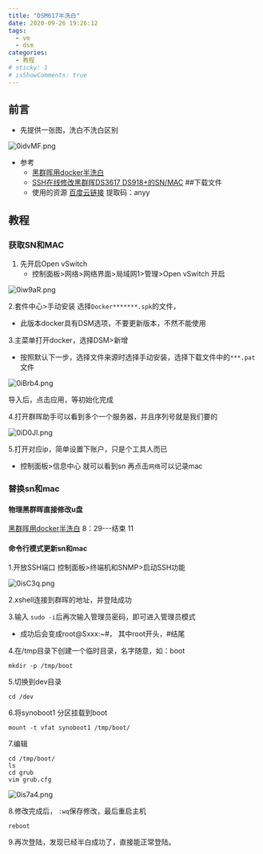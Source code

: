 ```yaml
---
title: "DSM617半洗白"
date: 2020-09-26 19:26:12
tags:
  - vm
  - dsm
categories:
  - 教程
# sticky: 1
# isShowComments: true
---
```


## 前言
- 先提供一张图，洗白不洗白区别
<img src="https://s1.ax1x.com/2020/09/26/0idvMF.png" alt="0idvMF.png" border="0" />

- 参考
    * [黑群晖用docker半洗白](https://www.bilibili.com/video/BV1kT4y1L7fe)
    * [SSH在线修改黑群晖DS3617 DS918+的SN/MAC](https://b.gx86.cn/?id=33)
##下载文件
    * 使用的资源 [百度云链接](https://pan.baidu.com/s/12ECiO2i-iz2BqHuFq6Ir4w) 提取码：anyy

## 教程
### 获取SN和MAC


1. 先开启Open vSwitch
    * 控制面板>网络>网络界面>局域网1>管理>Open vSwitch 开启

<img src="https://s1.ax1x.com/2020/09/26/0iw9aR.png" alt="0iw9aR.png" border="0" />

2.套件中心>手动安装 选择`Docker*******.spk`的文件，
  * 此版本docker具有DSM选项，不要更新版本，不然不能使用

3.主菜单打开docker，选择DSM>新增 
  * 按照默认下一步，选择文件来源时选择手动安装，选择下载文件中的`***.pat`文件

<img src="https://s1.ax1x.com/2020/09/26/0iBrb4.png" alt="0iBrb4.png" border="0" />

导入后，点击应用，等初始化完成

4.打开群晖助手可以看到多个一个服务器，并且序列号就是我们要的

<img src="https://s1.ax1x.com/2020/09/26/0iD0JI.png" alt="0iD0JI.png" border="0" />

5.打开对应ip，简单设置下账户，只是个工具人而已
 * 控制面板>信息中心 就可以看到sn 再点击`网络`可以记录mac

### 替换sn和mac
#### 物理黑群晖直接修改u盘
[黑群晖用docker半洗白](https://www.bilibili.com/video/BV1kT4y1L7fe) 8：29---结束
11
#### 命令行模式更新sn和mac
1.开放SSH端口 控制面板>终端机和SNMP>启动SSH功能

<img src="https://s1.ax1x.com/2020/09/26/0isC3q.png" alt="0isC3q.png" border="0" />

2.xshell连接到群晖的地址，并登陆成功

3.输入 `sudo -i`后再次输入管理员密码，即可进入管理员模式
 * 成功后会变成root@Sxxx:~#， 其中root开头，#结尾

4.在/tmp目录下创建一个临时目录，名字随意，如：boot
```
mkdir -p /tmp/boot
```

5.切换到dev目录
```
cd /dev
```

6.将synoboot1 分区挂载到boot
```
mount -t vfat synoboot1 /tmp/boot/
```

7.编辑
```
cd /tmp/boot/
ls
cd grub
vim grub.cfg
```
<img src="https://s1.ax1x.com/2020/09/26/0is7a4.png" alt="0is7a4.png" border="0" />

8.修改完成后， `:wq`保存修改，最后重启主机
```
reboot
```

9.再次登陆，发现已经半白成功了，直接能正常登陆。